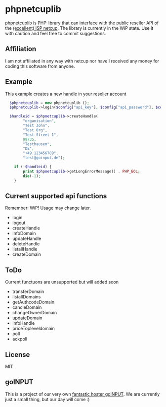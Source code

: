 # phpnetcuplib
phpnetcuplib is PHP library that can interface with the public reseller API of the [(excellent) ISP netcup](https://www.netcup.de). The library is currently in the WiP state. Use it with caution and feel free to commit suggestions.

## Affiliation
I am not affiliated in any way with netcup nor have I received any money for coding this software from anyone.

## Example
This example creates a new handle in your reseller account
```php
  $phpnetcuplib = new phpnetcuplib ();
  $phpnetcuplib->login($config["api_key"], $config["api_password"], $config["customer_number"]);

  $handleid = $phpnetcuplib->createHandle(
        "organisation",
        "Test John",
        "Test Org",
        "Test Street 1",
        99735,
        "Testhausen",
        "DE",
        "+49.123456789",
        "test@goinput.de");

    if (!$handleid) {
        print $phpnetcuplib->getLongErrorMessage() . PHP_EOL;
        die(-1);
    }
```

## Current supported api functions
Remember: WiP! Usage may change later.
* login
* logout
* createHandle
* infoDomain
* updateHandle
* deleteHandle
* listallHandle
* createDomain

## ToDo
Current functuons are unsupported but will added soon
* transferDomain
* listallDomains
* getAuthcodeDomain
* cancleDomain
* changeOwnerDomain
* updateDomain
* infoHandle
* priceTopleveldomain
* poll 
* ackpoll

## License
MIT

## goINPUT
This is a project of our very own [fantastic hoster goINPUT](https://goinput.de). We are currently just a small thing, but our day will come :)